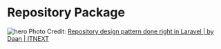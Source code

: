 # Repository Package
![hero](https://miro.medium.com/max/1512/0*7JRxmo6yK_DLdoZl.png) 
Photo Credit: [Repository design pattern done right in Laravel | by Daan | ITNEXT](https://itnext.io/repository-design-pattern-done-right-in-laravel-d177b5fa75d4)
